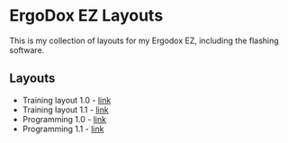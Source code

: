 # ErgoDox EZ Layouts

This is my collection of layouts for my Ergodox EZ, including the flashing software.

## Layouts

* Training layout 1.0 - [link](http://configure.ergodox-ez.com/keyboard_layouts/qoozpa/edit)
* Training layout 1.1 - [link](http://configure.ergodox-ez.com/keyboard_layouts/qmmrex/edit)
* Programming 1.0 - [link](http://configure.ergodox-ez.com/keyboard_layouts/qlarwm/edit)
* Programming 1.1 - [link](http://configure.ergodox-ez.com/keyboard_layouts/qnlzdr/edit)
